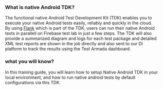 ### What is native Android TDK?

The functional native Android Test Development Kit (TDK) enables you to execute your native Android tests easily, reliably and quickly in the cloud. By using [Flank](https://github.com/TestArmada/flank) which is part of the TDK, users can run their native Android tests in parallell on Firebase test lab in just a few steps.  The TDK will also provide a summarized diagram and logs for each test package and detailed XML test reports are shown in the job directly and also sent to our DI platform to track the results using the Test Armada dashboard. 

### what you will know?

In this training guide, you will learn how to setup Native Android TDK in your local environment, and how to run native android tests by default configurations via this TDK.


